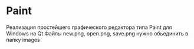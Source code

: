 # Paint
Реализация простейшего графического редактора типа Paint для Windows на Qt
Файлы new.png, open.png, save.png нужно обьединить в папку images

